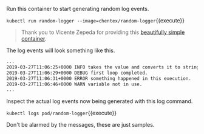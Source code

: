 Run this container to start generating random log events.

`kubectl run random-logger --image=chentex/random-logger`{{execute}}

> Thank you to Vicente Zepeda for providing this [beautifully simple container](https://github.com/chentex/random-logger).

The log events will look something like this.

```bash
...
2019-03-27T11:06:25+0000 INFO takes the value and converts it to string.
2019-03-27T11:06:29+0000 DEBUG first loop completed.
2019-03-27T11:06:31+0000 ERROR something happened in this execution.
2019-03-27T11:06:46+0000 WARN variable not in use.
...
```

Inspect the actual log events now being generated with this log command.

`kubectl logs pod/random-logger`{{execute}}

Don't be alarmed by the messages, these are just samples.

